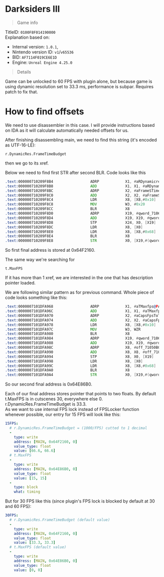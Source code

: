 # Darksiders III

> Game info

TitleID: `0100F8F014190000`<br>
Explanation based on:
- Internal version: `1.0.1`, 
- Nintendo version ID: `v1`/`v65536`
- BID: `AF7114F019CE6E1D`
- Engine: `Unreal Engine 4.25.0`

> Details

Game can be unlocked to 60 FPS with plugin alone, but because game is using dynamic resolution set to 33.3 ms, performance is subpar. Requires patch to fix that.

# How to find offsets

We need to use disassembler in this case. I will provide instructions based on IDA as it will calculate automatically needed offsets for us.

After finishing disassembling main, we need to find this string (it's encoded as UTF-16-LE):
```
r.DynamicRes.FrameTimeBudget
```

then we go to its xref.

Below we need to find first STR after second BLR. Code looks like this
```asm
.text:000000710209F8B4                 ADRP            X1, #aRDynamicresFra@PAGE ; "r.DynamicRes.FrameTimeBudget"
.text:000000710209F8B8                 ADD             X1, X1, #aRDynamicresFra@PAGEOFF ; "r.DynamicRes.FrameTimeBudget"
.text:000000710209F8BC                 ADRP            X2, #aFrameSTimeBudg@PAGE ; "Frame's time budget in milliseconds."
.text:000000710209F8C0                 ADD             X2, X2, #aFrameSTimeBudg@PAGEOFF ; "Frame's time budget in milliseconds."
.text:000000710209F8C4                 LDR             X8, [X8,#0x10]
.text:000000710209F8C8                 MOV             W3, #0x20
.text:000000710209F8CC                 BLR             X8
.text:000000710209F8D0                 ADRP            X19, #qword_71064F2150@PAGE
.text:000000710209F8D4                 ADD             X19, X19, #qword_71064F2150@PAGEOFF
.text:000000710209F8D8                 STP             X24, X0, [X19]
.text:000000710209F8DC                 LDR             X8, [X0]
.text:000000710209F8E0                 LDR             X8, [X8,#0x68]
.text:000000710209F8E4                 BLR             X8
.text:000000710209F8E8                 STR             X0, [X19,#(qword_71064F2160 - 0x71064F2150)]
```

So first final address is stored at 0x64F2160.

The same way we're searching for 
```
t.MaxFPS
```
If it has more than 1 xref, we are interested in the one that has description pointer loaded.

We are following similar pattern as for previous command. Whole piece of code looks something like this:
```asm
.text:0000007101DFA968                 ADRP            X1, #aTMaxfps@PAGE ; "t.MaxFPS"
.text:0000007101DFA96C                 ADD             X1, X1, #aTMaxfps@PAGEOFF ; "t.MaxFPS"
.text:0000007101DFA970                 ADRP            X2, #aCapsFpsToTheGi@PAGE ; "Caps FPS to the given value.  Set to <="...
.text:0000007101DFA974                 ADD             X2, X2, #aCapsFpsToTheGi@PAGEOFF ; "Caps FPS to the given value.  Set to <="...
.text:0000007101DFA978                 LDR             X8, [X8,#0x10]
.text:0000007101DFA97C                 MOV             W3, WZR
.text:0000007101DFA980                 BLR             X8
.text:0000007101DFA984                 ADRP            X19, #qword_71064E86A0@PAGE
.text:0000007101DFA988                 ADD             X19, X19, #qword_71064E86A0@PAGEOFF
.text:0000007101DFA98C                 ADRP            X8, #off_71050B08B0@PAGE
.text:0000007101DFA990                 ADD             X8, X8, #off_71050B08B0@PAGEOFF
.text:0000007101DFA994                 STP             X8, X0, [X19]
.text:0000007101DFA998                 LDR             X8, [X0]
.text:0000007101DFA99C                 LDR             X8, [X8,#0x68]
.text:0000007101DFA9A0                 BLR             X8
.text:0000007101DFA9A4                 STR             X0, [X19,#(qword_71064E86B0 - 0x71064E86A0)]
```
So our second final address is 0x64E86B0.

Each of our final address stores pointer that points to two floats. By default t.MaxFPS is in cutscenes 30, everywhere else 0. r.DynamicRes.FrameTimeBudget is 33.3.<br>
As we want to use internal FPS lock instead of FPSLocker function whenever possible, our entry for 15 FPS will look like this:
```yaml
15FPS:
  # r.DynamicRes.FrameTimeBudget = (1000/FPS) cutted to 1 decimal
  -
    type: write
    address: [MAIN, 0x64F2160, 0]
    value_type: float
    value: [66.6, 66.6]
  # t.MaxFPS
  -
    type: write
    address: [MAIN, 0x64E86B0, 0]
    value_type: float
    value: [15, 15]
  -
    type: block
    what: timing

```
But for 30 FPS like this (since plugin's FPS lock is blocked by default at 30 and 60 FPS):
```yaml
30FPS:
  # r.DynamicRes.FrameTimeBudget (default value)
  -
    type: write
    address: [MAIN, 0x64F2160, 0]
    value_type: float
    value: [33.3, 33.3]
  # t.MaxFPS (default value)
  -
    type: write
    address: [MAIN, 0x64E86B0, 0]
    value_type: float
    value: [0, 0]

```